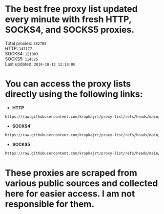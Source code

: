 # The best free proxy list updated every minute with fresh HTTP, SOCKS4, and SOCKS5 proxies.

Total proxies: `382705`  
HTTP: `147177`  
SOCKS4: `121003`  
SOCKS5: `114525`  
Last updated: `2024-10-12 12:18:06`  

# You can access the proxy lists directly using the following links:

- **HTTP**

```bash
https://raw.githubusercontent.com/kropkajrt/proxy-list/refs/heads/main/http.txt
```

- **SOCKS4**

```bash
https://raw.githubusercontent.com/kropkajrt/proxy-list/refs/heads/main/socks4.txt
```

- **SOCKS5**

```bash
https://raw.githubusercontent.com/kropkajrt/proxy-list/refs/heads/main/socks5.txt
```

# These proxies are scraped from various public sources and collected here for easier access. I am not responsible for them.